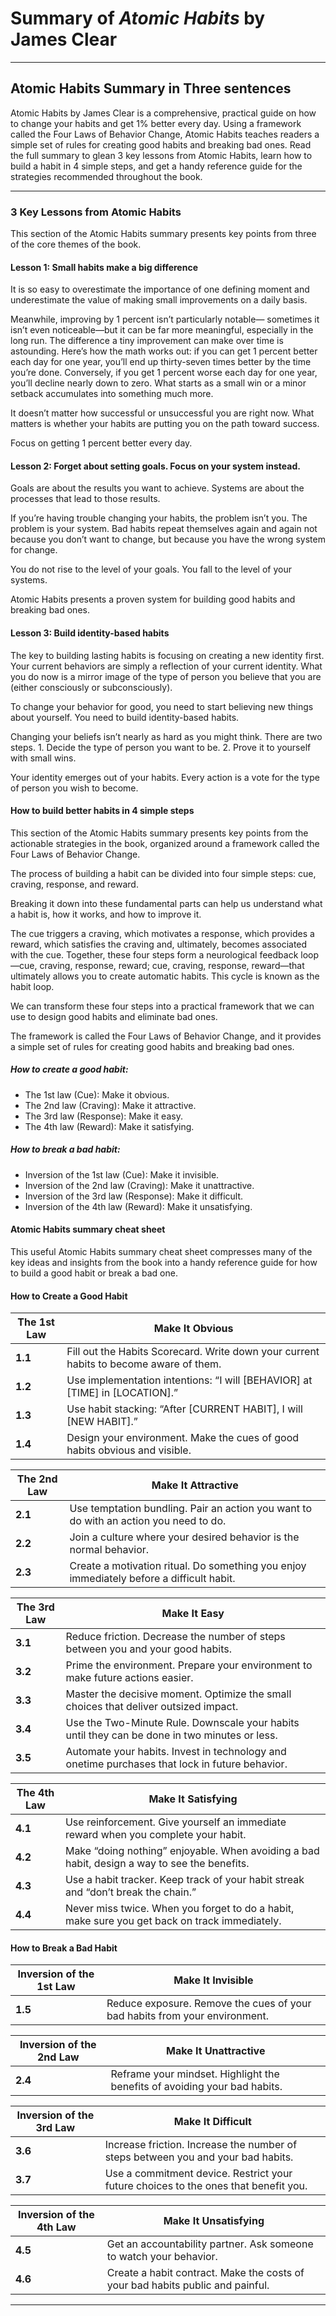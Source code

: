 # Summary of *Atomic Habits* by James Clear

---

## Atomic Habits Summary in Three sentences

Atomic Habits by James Clear is a comprehensive, practical guide on how to change your habits and get 1% better every day. Using a framework called the Four Laws of 
Behavior Change, Atomic Habits teaches readers a simple set of rules for creating good habits and breaking bad ones. Read the full summary to glean 3 key lessons from 
Atomic Habits, learn how to build a habit in 4 simple steps, and get a handy reference guide for the strategies recommended throughout the book. 

---

### 3 Key Lessons from Atomic Habits

This section of the Atomic Habits summary presents key points from three of the core themes of the book. 

#### Lesson 1: Small habits make a big difference

It is so easy to overestimate the importance of one defining moment and underestimate the value of making small improvements on a daily basis. 

Meanwhile, improving by 1 percent isn’t particularly notable— sometimes it isn’t even noticeable—but it can be far more meaningful, especially in the long run. 
The difference a tiny improvement can make over time is astounding. Here’s  how  the math works out: if you can  get 1 percent better each day for one year, you’ll end 
up thirty-seven times better by the time you’re done. Conversely, if you get 1 percent worse each day for one year, you’ll decline nearly down to zero. What starts as a 
small win or a minor setback accumulates into something much more.

It doesn’t matter how successful or unsuccessful you are right now. What matters is whether your habits are putting you on the path toward success. 

Focus on getting 1 percent better every day. 

#### Lesson 2: Forget about setting goals. Focus on your system instead. 

Goals are about the results you want to achieve. Systems are about the processes that lead to those results.

If you’re having trouble changing your habits, the problem isn’t you. The problem is your system. Bad habits repeat themselves again and again not because you don’t 
want to change, but because you have the wrong system for change.

You do not rise to the level of your goals. You fall to the level of your systems.

Atomic Habits presents a proven system for building good habits and breaking bad ones.

#### Lesson 3: Build identity-based habits

The key to building lasting habits is focusing on creating a new identity first. Your current behaviors are simply a reflection of your current identity. What you do 
now is a mirror image of the type of person you believe that you are (either consciously or subconsciously).

To change your behavior for good, you need to start believing new things about yourself. You need to build identity-based habits.

Changing your beliefs isn’t nearly as hard as you might think. There are two steps.
    1. Decide the type of person you want to be.
    2. Prove it to yourself with small wins.

Your identity emerges out of your habits. Every action is a vote for the type of person you wish to become.

#### How to build better habits in 4 simple steps

This section of the Atomic Habits summary presents key points from the actionable strategies in the book, organized around a framework called the Four Laws of Behavior 
Change.   

The process of building a habit can be divided into four simple steps: cue, craving, response, and reward. 

Breaking it down into these fundamental parts can help us understand what a habit is, how it works, and how to improve it.

The cue triggers a craving, which motivates a response, which provides a reward, which satisfies the craving and, ultimately, becomes associated with the cue. Together, 
these four steps form a neurological feedback loop—cue, craving, response, reward; cue, craving, response, reward—that ultimately allows you to create automatic habits. 
This cycle is known as the habit loop.

We can transform these four steps into a practical framework that we can use to design good habits and eliminate bad ones.

The framework is called the Four Laws of Behavior Change, and it provides a simple set of rules for creating good habits and breaking bad ones.

##### How to create a good habit: 

- The 1st law (Cue): Make it obvious. 
- The 2nd law (Craving): Make it attractive. 
- The 3rd law (Response): Make it easy. 
- The 4th law (Reward): Make it satisfying.

##### How to break a bad habit:

- Inversion of the 1st law (Cue): Make it invisible. 
- Inversion of the 2nd law (Craving): Make it unattractive. 
- Inversion of the 3rd law (Response): Make it difficult. 
- Inversion of the 4th law (Reward): Make it unsatisfying.

#### Atomic Habits summary cheat sheet

This useful Atomic Habits summary cheat sheet compresses many of the key ideas and insights from the book into a handy reference guide for how to build a good habit or 
break a bad one.

#### How to Create a Good Habit

| The 1st Law               | Make It Obvious                                                       |
|---------------------------|-----------------------------------------------------------------------|
| **1.1**                   | Fill out the Habits Scorecard. Write down your current habits to become aware of them. |
| **1.2**                   | Use implementation intentions: “I will [BEHAVIOR] at [TIME] in [LOCATION].” |
| **1.3**                   | Use habit stacking: “After [CURRENT HABIT], I will [NEW HABIT].”      |
| **1.4**                   | Design your environment. Make the cues of good habits obvious and visible. |

| The 2nd Law               | Make It Attractive                                                    |
|---------------------------|-----------------------------------------------------------------------|
| **2.1**                   | Use temptation bundling. Pair an action you want to do with an action you need to do. |
| **2.2**                   | Join a culture where your desired behavior is the normal behavior.    |
| **2.3**                   | Create a motivation ritual. Do something you enjoy immediately before a difficult habit. |

| The 3rd Law               | Make It Easy                                                          |
|---------------------------|-----------------------------------------------------------------------|
| **3.1**                   | Reduce friction. Decrease the number of steps between you and your good habits. |
| **3.2**                   | Prime the environment. Prepare your environment to make future actions easier. |
| **3.3**                   | Master the decisive moment. Optimize the small choices that deliver outsized impact. |
| **3.4**                   | Use the Two-Minute Rule. Downscale your habits until they can be done in two minutes or less. |
| **3.5**                   | Automate your habits. Invest in technology and onetime purchases that lock in future behavior. |

| The 4th Law               | Make It Satisfying                                                   |
|---------------------------|-----------------------------------------------------------------------|
| **4.1**                   | Use reinforcement. Give yourself an immediate reward when you complete your habit. |
| **4.2**                   | Make “doing nothing” enjoyable. When avoiding a bad habit, design a way to see the benefits. |
| **4.3**                   | Use a habit tracker. Keep track of your habit streak and “don’t break the chain.” |
| **4.4**                   | Never miss twice. When you forget to do a habit, make sure you get back on track immediately. |


#### How to Break a Bad Habit

| Inversion of the 1st Law       | Make It Invisible                                                |
|--------------------------------|------------------------------------------------------------------|
| **1.5**                        | Reduce exposure. Remove the cues of your bad habits from your environment. |

| Inversion of the 2nd Law       | Make It Unattractive                                             |
|--------------------------------|------------------------------------------------------------------|
| **2.4**                        | Reframe your mindset. Highlight the benefits of avoiding your bad habits. |

| Inversion of the 3rd Law       | Make It Difficult                                                |
|--------------------------------|------------------------------------------------------------------|
| **3.6**                        | Increase friction. Increase the number of steps between you and your bad habits. |
| **3.7**                        | Use a commitment device. Restrict your future choices to the ones that benefit you. |

| Inversion of the 4th Law       | Make It Unsatisfying                                             |
|--------------------------------|------------------------------------------------------------------|
| **4.5**                        | Get an accountability partner. Ask someone to watch your behavior. |
| **4.6**                        | Create a habit contract. Make the costs of your bad habits public and painful. |

---

